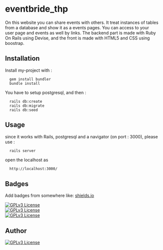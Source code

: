 
# eventbride_thp

On this website you can share events with others. It treat instances of tables from a database and show it as a events pages. You can access to your user page and events as well by links.
The backend part is made with Ruby On Rails using Devise, and the front is made with HTML5 and CSS using boostrap.




## Installation

Install my-project with :
```
  gem install bundler
  bundle install
```
You have to setup postgresql, and then :
```
  rails db:create
  rails db:migrate
  rails db:seed
```
    
## Usage
since it works with Rails, postgresql and a navigator (on port : 3000), please use :

```javascript
  rails server
```
open the localhost as
```
  http://localhost:3000/
```
## Badges

Add badges from somewhere like: [shields.io](https://shields.io/)

[![GPLv3 License](https://img.shields.io/badge/Ruby-v3.0.0-red)](https://www.ruby-lang.org/en/news/2021/07/07/ruby-2-7-4-released/)\
[![GPLv3 License](https://img.shields.io/badge/Rails-v7.0.4.3-red)](https://rubygems.org/gems/rails/versions/7.0.4.3)\
[![GPLv3 License](https://img.shields.io/badge/HTML-5-red)](https://wikipedia.org/wiki/HTML5)


## Author

[![GPLv3 License](https://img.shields.io/badge/github-Videloff-ffffff)](https://www.github.com/videloff)

